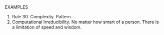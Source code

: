 EXAMPLES

1. Rule 30. Complexity. Pattern. 
2. Computational Irreducibility. No matter how smart of a person. There is a limitation of speed and wisdom.
